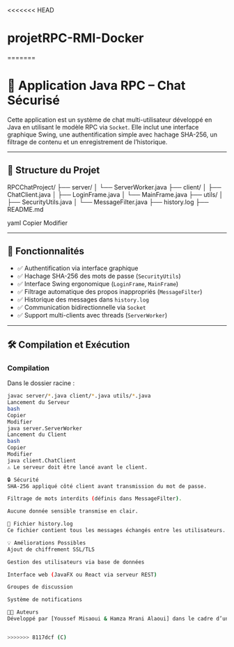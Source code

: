 <<<<<<< HEAD
# projetRPC-RMI-Docker
=======
# 💬 Application Java RPC – Chat Sécurisé

Cette application est un système de chat multi-utilisateur développé en Java en utilisant le modèle RPC via `Socket`. Elle inclut une interface graphique Swing, une authentification simple avec hachage SHA-256, un filtrage de contenu et un enregistrement de l’historique.

---

## 📁 Structure du Projet

RPCChatProject/
├── server/
│ └── ServerWorker.java
├── client/
│ ├── ChatClient.java
│ ├── LoginFrame.java
│ └── MainFrame.java
├── utils/
│ ├── SecurityUtils.java
│ └── MessageFilter.java
├── history.log
├── README.md

yaml
Copier
Modifier

---

## 🚀 Fonctionnalités

- ✅ Authentification via interface graphique
- ✅ Hachage SHA-256 des mots de passe (`SecurityUtils`)
- ✅ Interface Swing ergonomique (`LoginFrame`, `MainFrame`)
- ✅ Filtrage automatique des propos inappropriés (`MessageFilter`)
- ✅ Historique des messages dans `history.log`
- ✅ Communication bidirectionnelle via `Socket`
- ✅ Support multi-clients avec threads (`ServerWorker`)

---

## 🛠️ Compilation et Exécution

### Compilation

Dans le dossier racine :

```bash
javac server/*.java client/*.java utils/*.java
Lancement du Serveur
bash
Copier
Modifier
java server.ServerWorker
Lancement du Client
bash
Copier
Modifier
java client.ChatClient
⚠️ Le serveur doit être lancé avant le client.

🔒 Sécurité
SHA-256 appliqué côté client avant transmission du mot de passe.

Filtrage de mots interdits (définis dans MessageFilter).

Aucune donnée sensible transmise en clair.

📂 Fichier history.log
Ce fichier contient tous les messages échangés entre les utilisateurs. Il est relu lors de la connexion au client pour affichage de l’historique.

💡 Améliorations Possibles
Ajout de chiffrement SSL/TLS

Gestion des utilisateurs via base de données

Interface web (JavaFX ou React via serveur REST)

Groupes de discussion

Système de notifications

👨‍💻 Auteurs
Développé par [Youssef Misaoui & Hamza Mrani Alaoui] dans le cadre d’un projet académique Java avancé.


>>>>>>> 8117dcf (C)
